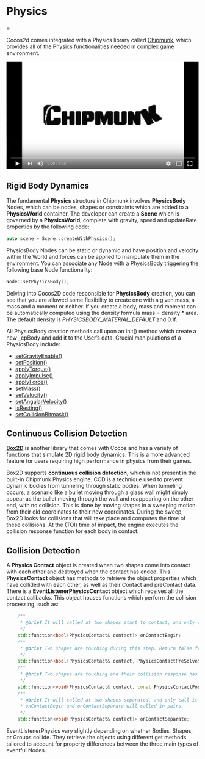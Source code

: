 # Physics
=

Cocos2d comes integrated with a Physics library called [Chipmunk](http://chipmunk-physics.net/), which provides all of the Physics functionalities needed in complex game environment.

[![Chipmunk](images/chipmunk.png)](https://www.youtube.com/watch?v=z_Sx9N39KHk)

## Rigid Body Dynamics

The fundamental **Physics** structure in Chipmunk involves **PhysicsBody** Nodes, which can be nodes, shapes or constraints which are added to a **PhysicsWorld** container. The developer can create a **Scene** which is governed by a **PhysicsWorld**, complete with gravity, speed and updateRate properties by the following code: 

```c++
auto scene = Scene::createWithPhysics();
```

PhysicsBody Nodes can be static or dynamic and have position and velocity within the World and forces can be applied to manipulate them in the environment. You can associate any Node with a PhysicsBody triggering the following base Node functionality:

```c++
Node::setPhysicsBody();
```
Delving into Cocos2D code responsible for **PhysicsBody** creation, you can see that you are allowed some flexibility to create one with a given mass, a mass and a moment or neither. If you create a body, mass and moment can be automatically computed using the density formula mass = density * area. The default density is *PHYSICSBODY_MATERIAL_DEFAULT* and 0.1f. 

All PhysicsBody creation methods call upon an init() method which create a new \_cpBody and add it to the User’s data. Crucial manipulations of a PhysicsBody include:
* [setGravityEnable()](https://github.com/cocos2d/cocos2d-x/blob/d07794052fed5c3edc29d4a60f99399d49271515/cocos/physics/CCPhysicsBody.cpp#L336)
* [setPosition()](https://github.com/cocos2d/cocos2d-x/blob/d07794052fed5c3edc29d4a60f99399d49271515/cocos/physics/CCPhysicsBody.cpp#L368)
* [applyTorque()](https://github.com/cocos2d/cocos2d-x/blob/d07794052fed5c3edc29d4a60f99399d49271515/cocos/physics/CCPhysicsBody.cpp#L450)
* [applyImpulse()](https://github.com/cocos2d/cocos2d-x/blob/d07794052fed5c3edc29d4a60f99399d49271515/cocos/physics/CCPhysicsBody.cpp#L442)
* [applyForce()](https://github.com/cocos2d/cocos2d-x/blob/d07794052fed5c3edc29d4a60f99399d49271515/cocos/physics/CCPhysicsBody.cpp#L432)
* [setMass()](https://github.com/cocos2d/cocos2d-x/blob/d07794052fed5c3edc29d4a60f99399d49271515/cocos/physics/CCPhysicsBody.cpp#L455)
* [setVelocity()](https://github.com/cocos2d/cocos2d-x/blob/d07794052fed5c3edc29d4a60f99399d49271515/cocos/physics/CCPhysicsBody.cpp#L576)
* [setAngularVelocity()](https://github.com/cocos2d/cocos2d-x/blob/d07794052fed5c3edc29d4a60f99399d49271515/cocos/physics/CCPhysicsBody.cpp#L602)
* [isResting()](https://github.com/cocos2d/cocos2d-x/blob/d07794052fed5c3edc29d4a60f99399d49271515/cocos/physics/CCPhysicsBody.cpp#L754)
* [setCollisionBitmask()](https://github.com/cocos2d/cocos2d-x/blob/d07794052fed5c3edc29d4a60f99399d49271515/cocos/physics/CCPhysicsBody.cpp#L822)

## Continuous Collision Detection

**[Box2D](http://box2d.org/manual.pdf)** is another library that comes with Cocos and has a variety of functions that simulate 2D rigid body dynamics. This is a more advanced feature for users requiring high performance in physics from their games. 

Box2D supports **continuous collision detection**, which is not present in the built-in Chipmunk Physics engine. CCD is a technique used to prevent dynamic bodies from tunneling through static bodies. When tunneling occurs, a scenario like a bullet moving through a glass wall might simply appear as the bullet moving through the wall and reappearing on the other end, with no collision.
This is done by moving shapes in a sweeping motion from their old coordinates to their new coordinates. During the sweep, Box2D looks for collisions that will take place and computes the time of these collisions. At the (TOI) time of impact, the engine executes the collision response function for each body in contact.

## Collision Detection

A **Physics Contact** object is created when two shapes come into contact with each other and destroyed when the contact has ended. This **PhysicsContact** object has methods to retrieve the object properties which have collided with each other, as well as their Contact and preContact data. 
There is a **EventListenerPhysicsContact** object which receives all the contact callbacks. This object houses functions which perform the collision processing, such as:

```c++
    /**
     * @brief It will called at two shapes start to contact, and only call it once.
     */
    std::function<bool(PhysicsContact& contact)> onContactBegin;
    /**
     * @brief Two shapes are touching during this step. Return false from the callback to make world ignore the collision this step or true to process it normally. Additionally, you may override collision values, restitution, or surface velocity values.
     */
    std::function<bool(PhysicsContact& contact, PhysicsContactPreSolve& solve)> onContactPreSolve;
    /**
     * @brief Two shapes are touching and their collision response has been processed. You can retrieve the collision impulse or kinetic energy at this time if you want to use it to calculate sound volumes or damage amounts. See cpArbiter for more info
     */
    std::function<void(PhysicsContact& contact, const PhysicsContactPostSolve& solve)> onContactPostSolve;
    /**
     * @brief It will called at two shapes separated, and only call it once.
     * onContactBegin and onContactSeparate will called in pairs.
     */
    std::function<void(PhysicsContact& contact)> onContactSeparate; 
```
EventListenerPhysics vary slightly depending on whether Bodies, Shapes, or Groups collide. They retrieve the objects using different get methods tailored to account for property differences between the three main types of eventful Nodes. 
